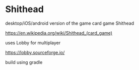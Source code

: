 # Shithead

desktop/iOS/android version of the game card game Shithead

https://en.wikipedia.org/wiki/Shithead_(card_game)

uses Lobby for multiplayer

https://lobby.sourceforge.io/

build using gradle
